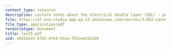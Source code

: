 ```yaml
---
content_type: resource
description: Lecture notes about the electrical double layer (EDL) - part 2.
file: https://ol-ocw-studio-app-qa.s3.amazonaws.com/courses/3-052-nanomechanics-of-materials-and-biomaterials-spring-2007/a9252a7e6741bfe455eaf55cee3323e6_lec15.pdf
file_type: application/pdf
resourcetype: Document
title: lec15.pdf
uid: a9252a7e-6741-bfe4-55ea-f55cee3323e6
---
```

